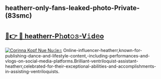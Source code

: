 ## heatherr-only-fans​-leaked-photo​-Private-(83smc)


# <h2><a href="https://mediaupload.pro?title=heatherr&ref=git">🔗👉 🔴 heatherr-P𝚑ot𝚘𝚜-V𝚒d𝚎o</a></h2>

[![Corinna Kopf Nue Nu𝚍e𝚜](https://i.imgur.com/0qMVB7G.gif)](https://mediaupload.pro?title=heatherr&ref=git)
Online-influencer-heatherr,known-for-publishing-dance-and-lifestyle-content,-including-performances-and-vlogs-on-social-media-platforms.Brilliant-ventriloquist-assistant-heatherr,celebrated-for-their-exceptional-abilities-and-accomplishments-in-assisting-ventriloquists.  
